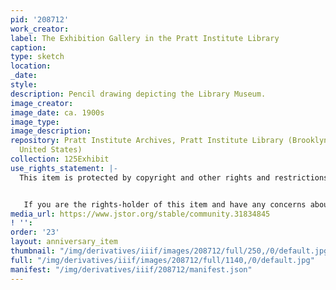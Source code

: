 ```yaml
---
pid: '208712'
work_creator:
label: The Exhibition Gallery in the Pratt Institute Library
caption:
type: sketch
location:
_date:
style:
description: Pencil drawing depicting the Library Museum.
image_creator:
image_date: ca. 1900s
image_type:
image_description:
repository: Pratt Institute Archives, Pratt Institute Library (Brooklyn, New York,
  United States)
collection: 125Exhibit
use_rights_statement: |-
  This item is protected by copyright and other rights and restrictions. Use of this item for purposes other than research or personal use requires permission from the Pratt Institute Archives. Items created before 1925 are in the Public Domain under the laws of the United States, but these same items may not be in the Public Domain under the laws of other countries. Permissions for intended uses may need to be obtained, and other rights such as publicity, privacy, or moral rights (e.g. right to be cited and right to integrity of the original) may limit how items can be used. Using items identified as student coursework may require permission from the student or rights-holder. For more information, or to obtain a high resolution digital file, please contact archives.library@pratt.edu.


   If you are the rights-holder of this item and have any concerns about how it is being shared, please visit https://libguides.pratt.edu/archives/takedown to submit a takedown request.
media_url: https://www.jstor.org/stable/community.31834845
! '':
order: '23'
layout: anniversary_item
thumbnail: "/img/derivatives/iiif/images/208712/full/250,/0/default.jpg"
full: "/img/derivatives/iiif/images/208712/full/1140,/0/default.jpg"
manifest: "/img/derivatives/iiif/208712/manifest.json"
---
```

